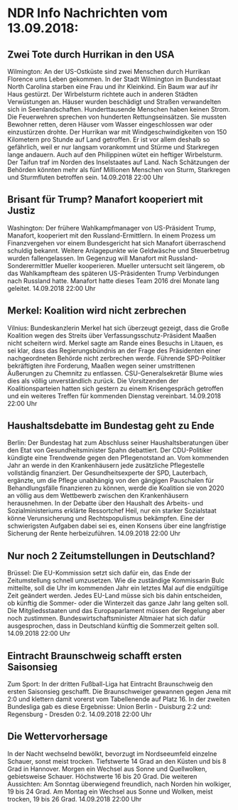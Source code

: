# NDR Info Nachrichten vom 13.09.2018:


## Zwei Tote durch Hurrikan in den USA
Wilmington: An der US-Ostküste sind zwei Menschen durch Hurrikan Florence ums Leben gekommen. In der Stadt Wilmington im Bundesstaat North Carolina starben eine Frau und ihr Kleinkind. Ein Baum war auf ihr Haus gestürzt. Der Wirbelsturm richtete auch in anderen Städten Verwüstungen an. Häuser wurden beschädigt und Straßen verwandelten sich in Seenlandschaften. Hunderttausende Menschen haben keinen Strom. Die Feuerwehren sprechen von hunderten Rettungseinsätzen. Sie mussten Bewohner retten, deren Häuser vom Wasser eingeschlossen war oder einzustürzen drohte. Der Hurrikan war mit Windgeschwindigkeiten von 150 Kilometern pro Stunde auf Land getroffen. Er ist vor allem deshalb so gefährlich, weil er nur langsam vorankommt und Stürme und Starkregen lange andauern. Auch auf den Philippinen wütet ein heftiger Wirbelsturm. Der Taifun traf im Norden des Inselstaates auf Land. Nach Schätzungen der Behörden könnten mehr als fünf Millionen Menschen von Sturm, Starkregen und Sturmfluten betroffen sein. 14.09.2018 22:00 Uhr 

## Brisant für Trump? Manafort kooperiert mit Justiz
Washington:	Der frühere Wahlkampfmanager von US-Präsident Trump, Manafort, kooperiert mit den Russland-Ermittlern. In einem Prozess um Finanzvergehen vor einem Bundesgericht hat sich Manafort überraschend schuldig bekannt. Weitere Anlagepunkte wie Geldwäsche und Steuerbetrug wurden fallengelassen. Im Gegenzug will Manafort mit Russland-Sonderermittler Mueller kooperieren. Mueller untersucht seit längerem, ob das Wahlkampfteam des späteren US-Präsidenten Trump Verbindungen nach Russland hatte. Manafort hatte dieses Team 2016 drei Monate lang geleitet. 14.09.2018 22:00 Uhr 

## Merkel: Koalition wird nicht zerbrechen
Vilnius:  Bundeskanzlerin Merkel hat sich überzeugt gezeigt, dass die Große Koalition wegen des Streits über Verfassungsschutz-Präsident Maaßen nicht scheitern wird. Merkel sagte am Rande eines Besuchs in Litauen, es sei klar, dass das Regierungsbündnis an der Frage des Präsidenten einer nachgeordneten Behörde nicht zerbrechen werde. Führende SPD-Politiker bekräftigten ihre Forderung, Maaßen wegen seiner umstrittenen Äußerungen zu Chemnitz zu entlassen. CSU-Generalsekretär Blume wies dies als völlig unverständlich zurück. Die Vorsitzenden der Koalitionsparteien hatten sich gestern zu einem Krisengespräch getroffen und ein weiteres Treffen für kommenden Dienstag vereinbart. 14.09.2018 22:00 Uhr 

## Haushaltsdebatte im Bundestag geht zu Ende
Berlin: Der Bundestag hat zum Abschluss seiner Haushaltsberatungen über den Etat von Gesundheitsminister Spahn debattiert. Der CDU-Politiker kündigte eine Trendwende gegen den Pflegenotstand an. Vom kommenden Jahr an werde in den Krankenhäusern jede zusätzliche Pflegestelle vollständig finanziert. Der Gesundheitsexperte der SPD, Lauterbach, ergänzte, um die Pflege unabhängig von den gängigen Pauschalen für Behandlungsfälle finanzieren zu können, werde die Koalition sie von 2020 an völlig aus dem Wettbewerb zwischen den Krankenhäusern herausnehmen. In der Debatte über den Haushalt des Arbeits- und Sozialministeriums erklärte Ressortchef Heil, nur ein starker Sozialstaat könne Verunsicherung und Rechtspopulismus bekämpfen. Eine der schwierigsten Aufgaben dabei sei es, einen Konsens über eine langfristige Sicherung der Rente herbeizuführen. 14.09.2018 22:00 Uhr 

## Nur noch 2 Zeitumstellungen in Deutschland?
Brüssel: Die EU-Kommission setzt sich dafür ein, das Ende der Zeitumstellung schnell umzusetzen. Wie die zuständige Kommissarin Bulc mitteilte, soll die Uhr im kommenden Jahr ein letztes Mal auf die endgültige Zeit geändert werden. Jedes EU-Land müsse sich bis dahin entscheiden, ob künftig die Sommer- oder die Winterzeit das ganze Jahr lang gelten soll. Die Mitgliedsstaaten und das Europaparlament müssen der Regelung aber noch zustimmen. Bundeswirtschaftsminister Altmaier hat sich dafür ausgesprochen, dass in Deutschland künftig die Sommerzeit gelten soll. 14.09.2018 22:00 Uhr 

## Eintracht Braunschweig schafft ersten Saisonsieg
Zum Sport: In der dritten Fußball-Liga hat Eintracht Braunschweig den ersten Saisonsieg geschafft. Die Braunschweiger gewannen gegen Jena mit 2:0 und klettern damit vorerst vom Tabellenende auf Platz 16. In der zweiten Bundesliga gab es diese Ergebnisse:
Union Berlin - Duisburg 2:2
und: Regensburg - Dresden 0:2. 14.09.2018 22:00 Uhr 

## Die Wettervorhersage
In der Nacht wechselnd bewölkt, bevorzugt im Nordseeumfeld einzelne Schauer, sonst meist trocken. Tiefstwerte 14 Grad an den Küsten und bis 8 Grad in Hannover. Morgen ein Wechsel aus Sonne und Quellwolken, gebietsweise Schauer. Höchstwerte 16 bis 20 Grad. Die weiteren Aussichten: Am Sonntag überwiegend freundlich, nach Norden hin wolkiger, 19 bis 24 Grad. Am Montag ein Wechsel aus Sonne und Wolken, meist trocken, 19 bis 26 Grad. 14.09.2018 22:00 Uhr 
